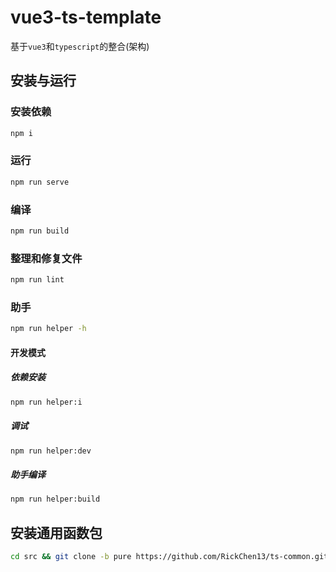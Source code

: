 # vue3-ts-template

基于`vue3`和`typescript`的整合(架构)

## 安装与运行

### 安装依赖

```bash
npm i
```

### 运行

```bash
npm run serve
```

### 编译

```bash
npm run build
```

### 整理和修复文件

```bash
npm run lint
```

### 助手

```bash
npm run helper -h
```

#### 开发模式

##### 依赖安装

```bash
npm run helper:i
```

##### 调试

```bash
npm run helper:dev
```

##### 助手编译

```bash
npm run helper:build
```

## 安装通用函数包

```bash
cd src && git clone -b pure https://github.com/RickChen13/ts-common.git common
```
